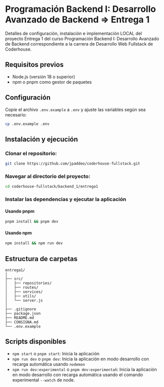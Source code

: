 # Programación Backend I: Desarrollo Avanzado de Backend => Entrega 1

Detalles de configuración, instalación e implementación LOCAL del proyecto Entrega 1 del curso Programación Backend I: Desarrollo Avanzado de Backend correspondiente a la carrera de Desarrollo Web Fullstack de Coderhouse.


## Requisitos previos

- Node.js (versión 18 o superior)
- npm o pnpm como gestor de paquetes

## Configuración

Copie el archivo `.env.example` a `.env` y ajuste las variables según sea necesario:

```bash
cp .env.example .env
```

## Instalación y ejecución

### Clonar el repositorio:
```bash
git clone https://github.com/jpaddeo/coderhouse-fullstack.git
```

### Navegar al directorio del proyecto:
```bash
cd coderhouse-fullstack/backend_1/entrega1
```

### Instalar las dependencias y ejecutar la aplicación

#### Usando pnpm
```bash
pnpm install && pnpm dev
```

#### Usando npm
```bash
npm install && npm run dev
```

## Estructura de carpetas

```
entrega1/
│
├── src/
│   ├── repositories/
│   ├── routes/
│   ├── services/
│   ├── utils/
│   └── server.js
│
├── .gitignore
├── package.json
├── README.md
├── CONSIGNA.md
└── .env.example
```

## Scripts disponibles

- `npm start` o `pnpm start`: Inicia la aplicación
- `npm run dev` o `pnpm dev`: Inicia la aplicación en modo desarrollo con recarga automática usando `nodemon`
- `npm run dev:experimental` o `pnpm dev:experimentañ`: Inicia la aplicación en modo desarrollo con recarga automática usando el comando experimental `--watch` de node.

